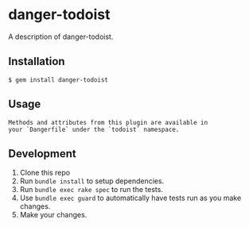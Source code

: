 # danger-todoist

A description of danger-todoist.

## Installation

    $ gem install danger-todoist

## Usage

    Methods and attributes from this plugin are available in
    your `Dangerfile` under the `todoist` namespace.

## Development

1. Clone this repo
2. Run `bundle install` to setup dependencies.
3. Run `bundle exec rake spec` to run the tests.
4. Use `bundle exec guard` to automatically have tests run as you make changes.
5. Make your changes.
